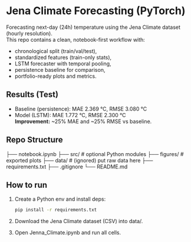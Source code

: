 # Jena Climate Forecasting (PyTorch)

Forecasting next-day (24h) temperature using the Jena Climate dataset (hourly resolution).  
This repo contains a clean, notebook-first workflow with:
- chronological split (train/val/test),
- standardized features (train-only stats),
- LSTM forecaster with temporal pooling,
- persistence baseline for comparison,
- portfolio-ready plots and metrics.

## Results (Test)
- Baseline (persistence): MAE 2.369 °C, RMSE 3.080 °C  
- Model (LSTM): MAE 1.772 °C, RMSE 2.300 °C  
**Improvement:** ~25% MAE and ~25% RMSE vs baseline.

## Repo Structure
├── notebook.ipynb
├── src/ # optional Python modules
├── figures/ # exported plots
├── data/ # (ignored) put raw data here
├── requirements.txt
├── .gitignore
└── README.md

## How to run
1. Create a Python env and install deps:
   ```bash
   pip install -r requirements.txt

2. Download the Jena Climate dataset (CSV) into data/.

3. Open Jenna_Climate.ipynb and run all cells.
